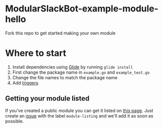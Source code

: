 # ModularSlackBot-example-module-hello
Fork this repo to get started making your own module

# Where to start
1. Install dependencies using [Glide](https://github.com/Masterminds/glide#install) by running `glide install`
1. First change the package name in `example.go` and `example_test.go`
1. Change the file names to match the package name
1. Add [triggers](https://thewolfnl.github.io/ModularSlackBot/triggers.html)

## Getting your module listed
If you've created a public module you can get it listed on [this page](https://thewolfnl.github.io/ModularSlackBot/modules.html).
Just create an [issue](https://github.com/TheWolfNL/ModularSlackBot/issues/new) with the label `module-listing` and we'll add it as soon as possible. 
